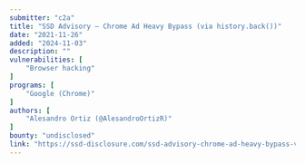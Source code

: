 ```yaml
---
submitter: "c2a"
title: "SSD Advisory – Chrome Ad Heavy Bypass (via history.back())"
date: "2021-11-26"
added: "2024-11-03"
description: ""
vulnerabilities: [
    "Browser hacking"
]
programs: [
    "Google (Chrome)"
]
authors: [
    "Alesandro Ortiz (@AlesandroOrtizR)"
]
bounty: "undisclosed"
link: "https://ssd-disclosure.com/ssd-advisory-chrome-ad-heavy-bypass-via-history-back/"
---
```




